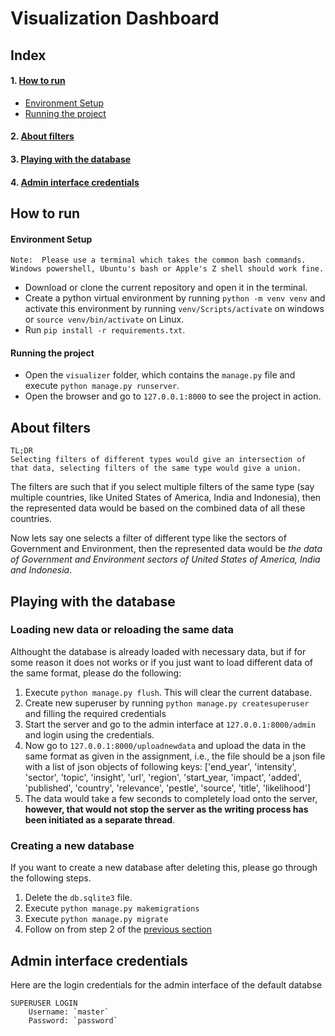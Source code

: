 # Visualization Dashboard

## Index
#### 1. [How to run](#how-to-run)
- [Environment Setup](#environment-setup)
- [Running the project](#running-the-project)
#### 2. [About filters](#about-filters)
#### 3. [Playing with the database](#playing-with-the-database)
#### 4. [Admin interface credentials](#admin-interface-credentials)

## How to run

#### Environment Setup

    Note:  Please use a terminal which takes the common bash commands. Windows powershell, Ubuntu's bash or Apple's Z shell should work fine.
- Download or clone the current repository and open it in the terminal.
- Create a python virtual environment by running `python -m venv venv` and activate this environment by running `venv/Scripts/activate` on windows or `source venv/bin/activate` on Linux.
- Run `pip install -r requirements.txt`.

#### Running the project
- Open the `visualizer` folder, which contains the `manage.py` file  and execute `python manage.py runserver`.
- Open the browser and go to `127.0.0.1:8000` to see the project in action.

## About filters

    TL;DR 
    Selecting filters of different types would give an intersection of that data, selecting filters of the same type would give a union.

The filters are such that if you select multiple filters of the same type (say multiple countries, like United States of America, India and Indonesia), then the represented data would be based on the combined data of all these countries.

Now lets say one selects a filter of different type like the sectors of Government and Environment, then the represented data would be _the data of Government and Environment sectors of United States of America, India and Indonesia_.

## Playing with the database

### Loading new data or reloading the same data

Althought the database is already loaded with necessary data, but if for some reason it does not works or if you just want to load different data of the same format, please do the following:

1. Execute `python manage.py flush`. This will clear the current database.
2. Create new superuser by running `python manage.py createsuperuser` and filling the required credentials
3. Start the server and go to the admin interface at `127.0.0.1:8000/admin` and login using the credentials.
4. Now go to `127.0.0.1:8000/uploadnewdata` and upload the data in the same format as given in the assignment, i.e., the file should be a json file with a list of json objects of following keys: ['end_year', 'intensity', 'sector', 'topic', 'insight', 'url', 'region', 'start_year, 'impact', 'added', 'published', 'country', 'relevance', 'pestle', 'source', 'title', 'likelihood']
5. The data would take a few seconds to completely load onto the server, **however, that would not stop the server as the writing process has been initiated as a separate thread**.

### Creating a new database

If you want to create a new database after deleting this, please go through the following steps.

1. Delete the `db.sqlite3` file.
2. Execute `python manage.py makemigrations`
3. Execute `python manage.py migrate`
4. Follow on from step 2 of the [previous section](#loading-new-data-or-reloading-the-same-data)
    
## Admin interface credentials
Here are the login credentials for the admin interface of the default databse

    SUPERUSER LOGIN
        Username: `master`
        Password: `password`